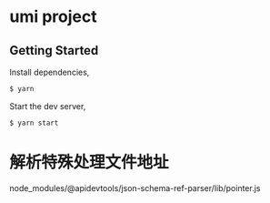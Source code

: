 # umi project

## Getting Started

Install dependencies,

```bash
$ yarn
```

Start the dev server,

```bash
$ yarn start
```

# 解析特殊处理文件地址
node_modules/@apidevtools/json-schema-ref-parser/lib/pointer.js
